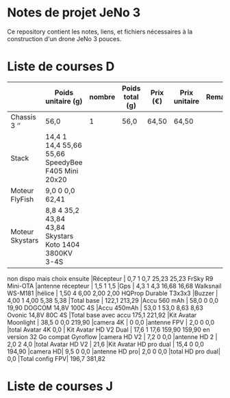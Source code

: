 # Notes de projet JeNo 3

Ce repository contient les notes, liens, et fichiers nécessaires à la construction d'un drone JeNo 3 pouces.

# Liste de courses D

| | Poids unitaire (g) | nombre | Poids total (g) | Prix (€) | Prix unitaire | Remarque |
|-|--------------------|--------|-----------------|----------|---------------|----------|
|Chassis 3 ‘’ | 56,0 | 1 | 56,0 | 64,50 | 64,50 |
|Stack | 14,4 1 14,4 55,66 55,66 SpeedyBee F405 Mini 20x20
|Moteur FlyFish | 9,0 0 0,0 62,41
|Moteur Skystars | 8,8 4 35,2 43,84 43,84 Skystars Koto 1404 3800KV 3-4S
non dispo mais choix ensuite
|Récepteur | 0,7 1 0,7 25,23 25,23 FrSky R9 Mini-OTA
|antenne récepteur | 1,5 1 1,5
|Gps | 4,3 1 4,3 16,68 16,68 Walksnail WS-M181
|hélice | 1,50 4 6,00 2,00 2,00 HQProp Durable T3x3x3
|Buzzer | 4,00 1 4,00 5,38 5,38
|Total base | 122,1 213,29
|Accu 560 mAh | 58,0 0 0,0 19,90 DOGCOM 14,8V 100C 4S
|Accu 450mAh | 53,0 1 53,0 8,63 8,63 Ovonic 14,8V 80C 4S
|Total base avec accu 175,1 221,92
|Kit Avatar Moonlight | 38,5 0 0,0 219,90
|camera 4K | 0 0,0
|antenne FPV | 2,0 0 0,0
|total Avatar 4K 0,0
| Kit Avatar HD V2 Dual | 17,6 1 17,6 159,90 159,90 en version 32 Go compat Gyroflow
|camera HD V2 | 7,2 0 0,0
|antenne HD 2 | 2,0 2 4,0
|total Avatar HD V2 | 21,6
|Kit Avatar HD pro dual | 15,4 0 0,0 194,90
|camera HD| 9,5 0 0,0
|antenne HD pro| 2,0 0 0,0
|total HD pro dual| 0,0
|Total config FPV| 196,7 381,82

# Liste de courses J

